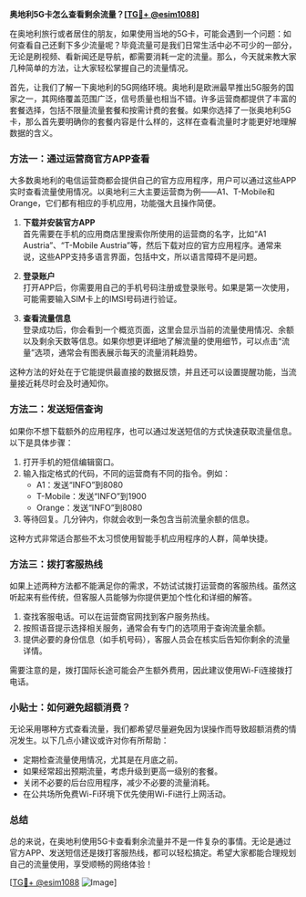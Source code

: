 **奥地利5G卡怎么查看剩余流量？[[TG💪+ @esim1088](https://t.me/s/esim1088)]**

在奥地利旅行或者居住的朋友，如果使用当地的5G卡，可能会遇到一个问题：如何查看自己还剩下多少流量呢？毕竟流量可是我们日常生活中必不可少的一部分，无论是刷视频、看新闻还是导航，都需要消耗一定的流量。那么，今天就来教大家几种简单的方法，让大家轻松掌握自己的流量情况。

首先，让我们了解一下奥地利的5G网络环境。奥地利是欧洲最早推出5G服务的国家之一，其网络覆盖范围广泛，信号质量也相当不错。许多运营商都提供了丰富的套餐选择，包括不限量流量套餐和按需计费的套餐。如果你选择了一张奥地利5G卡，那么首先要明确你的套餐内容是什么样的，这样在查看流量时才能更好地理解数据的含义。

### 方法一：通过运营商官方APP查看

大多数奥地利的电信运营商都会提供自己的官方应用程序，用户可以通过这些APP实时查看流量使用情况。以奥地利三大主要运营商为例——A1、T-Mobile和Orange，它们都有相应的手机应用，功能强大且操作简便。

1. **下载并安装官方APP**  
   首先需要在手机的应用商店里搜索你所使用的运营商的名字，比如“A1 Austria”、“T-Mobile Austria”等，然后下载对应的官方应用程序。通常来说，这些APP支持多语言界面，包括中文，所以语言障碍不是问题。

2. **登录账户**  
   打开APP后，你需要用自己的手机号码注册或登录账号。如果是第一次使用，可能需要输入SIM卡上的IMSI号码进行验证。

3. **查看流量信息**  
   登录成功后，你会看到一个概览页面，这里会显示当前的流量使用情况、余额以及剩余天数等信息。如果你想更详细地了解流量的使用细节，可以点击“流量”选项，通常会有图表展示每天的流量消耗趋势。

这种方法的好处在于它能提供最直接的数据反馈，并且还可以设置提醒功能，当流量接近耗尽时会及时通知你。

### 方法二：发送短信查询

如果你不想下载额外的应用程序，也可以通过发送短信的方式快速获取流量信息。以下是具体步骤：

1. 打开手机的短信编辑窗口。
2. 输入指定格式的代码，不同的运营商有不同的指令。例如：
   - A1：发送“INFO”到8080
   - T-Mobile：发送“INFO”到1900
   - Orange：发送“INFO”到8080
3. 等待回复。几分钟内，你就会收到一条包含当前流量余额的信息。

这种方式非常适合那些不太习惯使用智能手机应用程序的人群，简单快捷。

### 方法三：拨打客服热线

如果上述两种方法都不能满足你的需求，不妨试试拨打运营商的客服热线。虽然这听起来有些传统，但客服人员能够为你提供更加个性化和详细的解答。

1. 查找客服电话。可以在运营商官网找到客户服务热线。
2. 按照语音提示选择相关服务，通常会有专门的选项用于查询流量余额。
3. 提供必要的身份信息（如手机号码），客服人员会在核实后告知你剩余的流量详情。

需要注意的是，拨打国际长途可能会产生额外费用，因此建议使用Wi-Fi连接拨打电话。

### 小贴士：如何避免超额消费？

无论采用哪种方式查看流量，我们都希望尽量避免因为误操作而导致超额消费的情况发生。以下几点小建议或许对你有所帮助：

- 定期检查流量使用情况，尤其是在月底之前。
- 如果经常超出预期流量，考虑升级到更高一级别的套餐。
- 关闭不必要的后台应用程序，减少不必要的流量消耗。
- 在公共场所免费Wi-Fi环境下优先使用Wi-Fi进行上网活动。

### 总结

总的来说，在奥地利使用5G卡查看剩余流量并不是一件复杂的事情。无论是通过官方APP、发送短信还是拨打客服热线，都可以轻松搞定。希望大家都能合理规划自己的流量使用，享受顺畅的网络体验！

[[TG💪+ @esim1088](https://t.me/s/esim1088) ![Image](https://i.postimg.cc/4NQfJmqS/Snipaste-2025-05-13-00-14-12.png)]